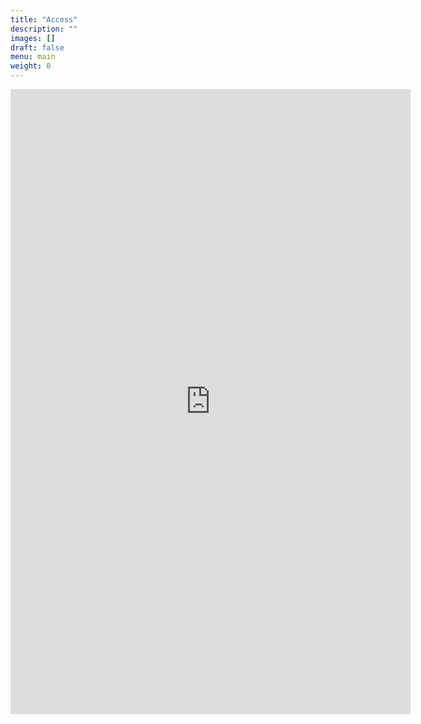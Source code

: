 ```yaml
---
title: "Access"
description: ""
images: []
draft: false
menu: main
weight: 0
---
```


<iframe src="https://docs.google.com/forms/d/e/1FAIpQLSfGy9Rp-9N7ejFtFAOCoAm9y-5LGgqF2-HBDHRDDoAo_qQBig/viewform?embedded=true" width="640" height="1000" frameborder="0" marginheight="0" marginwidth="0">Loading…</iframe>
